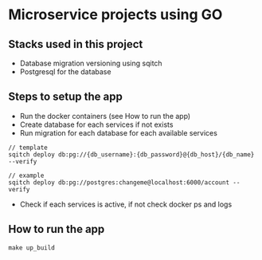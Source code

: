 # Microservice projects using GO

## Stacks used in this project

- Database migration versioning using sqitch
- Postgresql for the database

## Steps to setup the app

- Run the docker containers (see How to run the app)
- Create database for each services if not exists
- Run migration for each database for each available services

```Sqitch
// template
sqitch deploy db:pg://{db_username}:{db_password}@{db_host}/{db_name} --verify

// example
sqitch deploy db:pg://postgres:changeme@localhost:6000/account --verify
```

- Check if each services is active, if not check docker ps and logs

## How to run the app

```Makefile
make up_build
```
